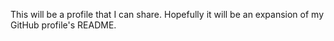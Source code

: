 This will be a profile that I can share. Hopefully it will be an expansion of my GitHub profile's README. 

